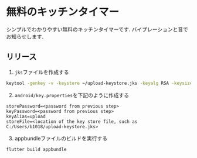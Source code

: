 # 無料のキッチンタイマー

シンプルでわかりやすい無料のキッチンタイマーです. バイブレーションと音でお知らせします.

## リリース
1. `jks`ファイルを作成する
```bash
keytool -genkey -v -keystore ~/upload-keystore.jks -keyalg RSA -keysize 2048 -validity 10000 -alias upload
```

2. `android/key.properties`を下記のように作成する

```
storePassword=<password from previous step>
keyPassword=<password from previous step>
keyAlias=upload
storeFile=<location of the key store file, such as C:/Users/b1018/upload-keystore.jks>
```

3. appbundleファイルのビルドを実行する
```bash
flutter build appbundle
```
